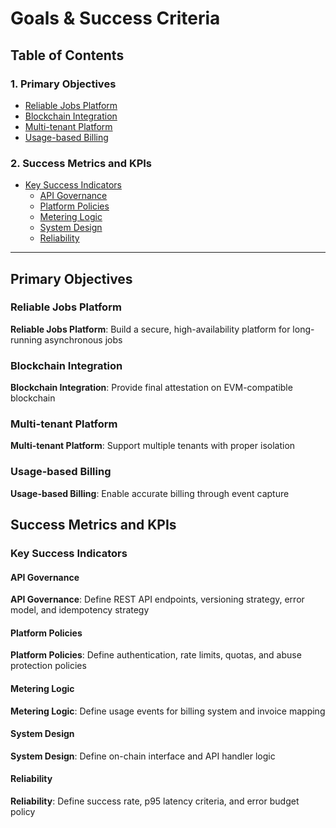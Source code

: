 # Goals & Success Criteria

## Table of Contents

### 1. Primary Objectives
- [Reliable Jobs Platform](#reliable-jobs-platform)
- [Blockchain Integration](#blockchain-integration)
- [Multi-tenant Platform](#multi-tenant-platform)
- [Usage-based Billing](#usage-based-billing)

### 2. Success Metrics and KPIs
- [Key Success Indicators](#key-success-indicators)
  - [API Governance](#api-governance)
  - [Platform Policies](#platform-policies)
  - [Metering Logic](#metering-logic)
  - [System Design](#system-design)
  - [Reliability](#reliability)

---

## Primary Objectives

### Reliable Jobs Platform
**Reliable Jobs Platform**: Build a secure, high-availability platform for long-running asynchronous jobs

### Blockchain Integration
**Blockchain Integration**: Provide final attestation on EVM-compatible blockchain

### Multi-tenant Platform
**Multi-tenant Platform**: Support multiple tenants with proper isolation

### Usage-based Billing
**Usage-based Billing**: Enable accurate billing through event capture

## Success Metrics and KPIs

### Key Success Indicators

#### API Governance
**API Governance**: Define REST API endpoints, versioning strategy, error model, and idempotency strategy

#### Platform Policies
**Platform Policies**: Define authentication, rate limits, quotas, and abuse protection policies

#### Metering Logic
**Metering Logic**: Define usage events for billing system and invoice mapping

#### System Design
**System Design**: Define on-chain interface and API handler logic

#### Reliability
**Reliability**: Define success rate, p95 latency criteria, and error budget policy

